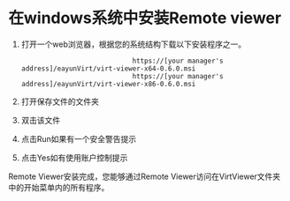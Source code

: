 # 在windows系统中安装Remote viewer

1.  打开一个web浏览器，根据您的系统结构下载以下安装程序之一。

                                    https://[your manager's address]/eayunVirt/virt-viewer-x64-0.6.0.msi
                                    https://[your manager's address]/eayunVirt/virt-viewer-x86-0.6.0.msi


2.  打开保存文件的文件夹

3.  双击该文件

4.  点击Run如果有一个安全警告提示

5.  点击Yes如有使用账户控制提示

Remote Viewer安装完成，您能够通过Remote
Viewer访问在VirtViewer文件夹中的开始菜单内的所有程序。

